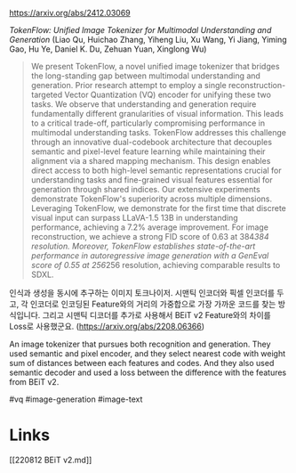 https://arxiv.org/abs/2412.03069

*TokenFlow: Unified Image Tokenizer for Multimodal Understanding and Generation* (Liao Qu, Huichao Zhang, Yiheng Liu, Xu Wang, Yi Jiang, Yiming Gao, Hu Ye, Daniel K. Du, Zehuan Yuan, Xinglong Wu)

> We present TokenFlow, a novel unified image tokenizer that bridges the long-standing gap between multimodal understanding and generation. Prior research attempt to employ a single reconstruction-targeted Vector Quantization (VQ) encoder for unifying these two tasks. We observe that understanding and generation require fundamentally different granularities of visual information. This leads to a critical trade-off, particularly compromising performance in multimodal understanding tasks. TokenFlow addresses this challenge through an innovative dual-codebook architecture that decouples semantic and pixel-level feature learning while maintaining their alignment via a shared mapping mechanism. This design enables direct access to both high-level semantic representations crucial for understanding tasks and fine-grained visual features essential for generation through shared indices. Our extensive experiments demonstrate TokenFlow's superiority across multiple dimensions. Leveraging TokenFlow, we demonstrate for the first time that discrete visual input can surpass LLaVA-1.5 13B in understanding performance, achieving a 7.2\% average improvement. For image reconstruction, we achieve a strong FID score of 0.63 at 384*384 resolution. Moreover, TokenFlow establishes state-of-the-art performance in autoregressive image generation with a GenEval score of 0.55 at 256*256 resolution, achieving comparable results to SDXL.

인식과 생성을 동시에 추구하는 이미지 토크나이저. 시맨틱 인코더와 픽셀 인코더를 두고, 각 인코더로 인코딩된 Feature와의 거리의 가중합으로 가장 가까운 코드를 찾는 방식입니다. 그리고 시맨틱 디코더를 추가로 사용해서 BEiT v2 Feature와의 차이를 Loss로 사용했군요. (https://arxiv.org/abs/2208.06366)

<english>
An image tokenizer that pursues both recognition and generation. They used semantic and pixel encoder, and they select nearest code with weight sum of distances between each features and codes. And they also used semantic decoder and used a loss between the difference with the features from BEiT v2.
</english>

#vq #image-generation #image-text

# Links

[[220812 BEiT v2.md]]